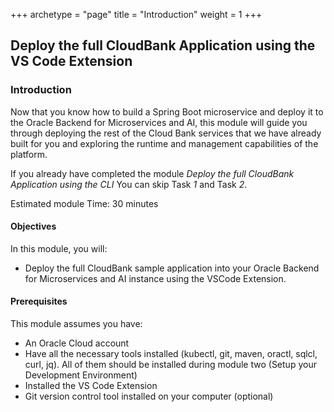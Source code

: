 +++
archetype = "page"
title = "Introduction"
weight = 1
+++

## Deploy the full CloudBank Application using the VS Code Extension

### Introduction

Now that you know how to build a Spring Boot microservice and deploy it to the Oracle Backend for Microservices and AI, this module will guide you through deploying the rest of the Cloud Bank services that we have already built for you and exploring the runtime and management capabilities of the platform.

If you already have completed the module *Deploy the full CloudBank Application using the CLI* You can skip Task *1* and Task *2*.

Estimated module Time: 30 minutes

#### Objectives

In this module, you will:

* Deploy the full CloudBank sample application into your Oracle Backend for Microservices and AI instance using the VSCode Extension.

#### Prerequisites

This module assumes you have:

* An Oracle Cloud account
* Have all the necessary tools installed (kubectl, git, maven, oractl, sqlcl, curl, jq). All of them should be installed during module two (Setup your Development Environment)
* Installed the VS Code Extension
* Git version control tool installed on your computer (optional)
